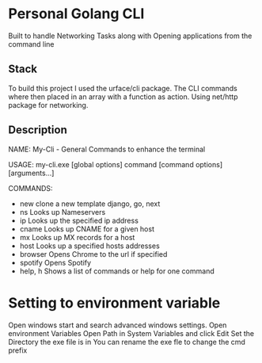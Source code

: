 # Personal Golang CLI

Built to handle Networking Tasks along with Opening applications from the command
line

## Stack

To build this project I used the urface/cli package. The CLI commands where then
placed in an array with a function as action. Using net/http package for
networking.

## Description

NAME: My-Cli - General Commands to enhance the terminal

USAGE: my-cli.exe [global options] command [command options] [arguments...]

COMMANDS:

-   new clone a new template django, go, next
-   ns Looks up Nameservers
-   ip Looks up the specified ip address
-   cname Looks up CNAME for a given host
-   mx Looks up MX records for a host
-   host Looks up a specified hosts addresses
-   browser Opens Chrome to the url if specified
-   spotify Opens Spotify
-   help, h Shows a list of commands or help for one command

# Setting to environment variable

Open windows start and search advanced windows settings. Open environment
Variables Open Path in System Variables and click Edit Set the Directory the exe
file is in You can rename the exe fle to change the cmd prefix
